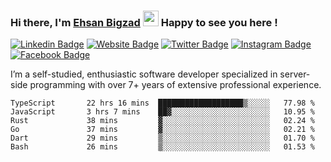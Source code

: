 ### Hi there, I'm <a href="#" target="_blank">Ehsan Bigzad</a> <img src="https://media.giphy.com/media/hvRJCLFzcasrR4ia7z/giphy.gif" width="25px" height="25px"> Happy to see you here !

[![Linkedin Badge](https://img.shields.io/badge/-LinkedIn-0e76a8?style=flat-square&logo=Linkedin&logoColor=white)](https://linkedin.com/in/EhsanBigzad)
[![Website Badge](https://img.shields.io/badge/Website-3b5998?style=flat-square&logo=google-chrome&logoColor=white)](#)
[![Twitter Badge](https://img.shields.io/badge/-Twitter-00acee?style=flat-square&logo=Twitter&logoColor=white)](https://twitter.com/EhsanBigzad)
[![Instagram Badge](https://img.shields.io/badge/-Instagram-e4405f?style=flat-square&logo=Instagram&logoColor=white)](https://instagram.com/ehsanbigzad/)
[![Facebook Badge](https://img.shields.io/badge/-Facebook-0088cc?style=flat-square&logo=Facebook&logoColor=white)](https://facebook.com/EhsanBigzad7)

I’m a self-studied, enthusiastic software developer specialized in server-side programming with over 7+ years of extensive professional experience.

<!--START_SECTION:waka-->

```text
TypeScript       22 hrs 16 mins  ███████████████████▒░░░░░   77.98 %
JavaScript       3 hrs 7 mins    ██▓░░░░░░░░░░░░░░░░░░░░░░   10.95 %
Rust             38 mins         ▓░░░░░░░░░░░░░░░░░░░░░░░░   02.24 %
Go               37 mins         ▓░░░░░░░░░░░░░░░░░░░░░░░░   02.21 %
Dart             29 mins         ▒░░░░░░░░░░░░░░░░░░░░░░░░   01.70 %
Bash             26 mins         ▒░░░░░░░░░░░░░░░░░░░░░░░░   01.53 %
```

<!--END_SECTION:waka-->
